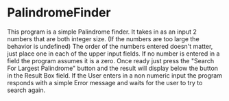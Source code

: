 # PalindromeFinder
This program is a simple Palindrome finder.  It takes in as an input 2 numbers that are both integer size.  (If the numbers are too large the behavior is undefined)
The order of the numbers entered doesn't matter, just place one in each of the upper input fields.
If no number is entered in a field the program assumes it is a zero.
Once ready just press the "Search For Largest Palindrome" button and the result will display below the button in the Result Box field.
If the User enters in a non numeric input the program responds with a simple Error message and waits for the user to try to search again.
